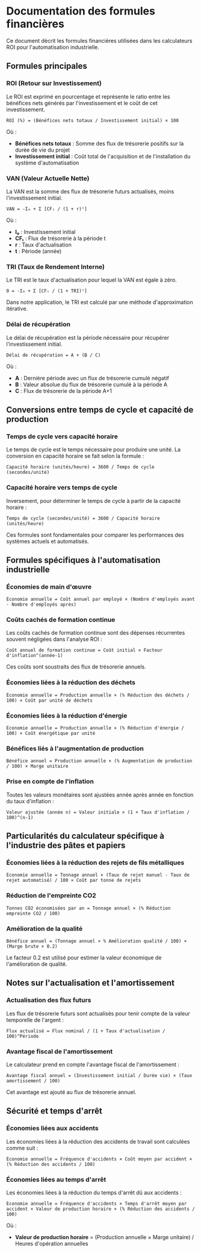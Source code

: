 # Documentation des formules financières

Ce document décrit les formules financières utilisées dans les calculateurs ROI pour l'automatisation industrielle.

## Formules principales

### ROI (Retour sur Investissement)

Le ROI est exprimé en pourcentage et représente le ratio entre les bénéfices nets générés par l'investissement et le coût de cet investissement.

```
ROI (%) = (Bénéfices nets totaux / Investissement initial) × 100
```

Où :
- **Bénéfices nets totaux** : Somme des flux de trésorerie positifs sur la durée de vie du projet
- **Investissement initial** : Coût total de l'acquisition et de l'installation du système d'automatisation

### VAN (Valeur Actuelle Nette)

La VAN est la somme des flux de trésorerie futurs actualisés, moins l'investissement initial.

```
VAN = -I₀ + Σ [CFₜ / (1 + r)ᵗ]
```

Où :
- **I₀** : Investissement initial
- **CFₜ** : Flux de trésorerie à la période t
- **r** : Taux d'actualisation
- **t** : Période (année)

### TRI (Taux de Rendement Interne)

Le TRI est le taux d'actualisation pour lequel la VAN est égale à zéro.

```
0 = -I₀ + Σ [CFₜ / (1 + TRI)ᵗ]
```

Dans notre application, le TRI est calculé par une méthode d'approximation itérative.

### Délai de récupération

Le délai de récupération est la période nécessaire pour récupérer l'investissement initial.

```
Délai de récupération = A + (B / C)
```

Où :
- **A** : Dernière période avec un flux de trésorerie cumulé négatif
- **B** : Valeur absolue du flux de trésorerie cumulé à la période A
- **C** : Flux de trésorerie de la période A+1

## Conversions entre temps de cycle et capacité de production

### Temps de cycle vers capacité horaire
Le temps de cycle est le temps nécessaire pour produire une unité. La conversion en capacité horaire se fait selon la formule :

```
Capacité horaire (unités/heure) = 3600 / Temps de cycle (secondes/unité)
```

### Capacité horaire vers temps de cycle
Inversement, pour déterminer le temps de cycle à partir de la capacité horaire :

```
Temps de cycle (secondes/unité) = 3600 / Capacité horaire (unités/heure)
```

Ces formules sont fondamentales pour comparer les performances des systèmes actuels et automatisés.

## Formules spécifiques à l'automatisation industrielle

### Économies de main d'œuvre
```
Économie annuelle = Coût annuel par employé × (Nombre d'employés avant - Nombre d'employés après)
```

### Coûts cachés de formation continue
Les coûts cachés de formation continue sont des dépenses récurrentes souvent négligées dans l'analyse ROI :

```
Coût annuel de formation continue = Coût initial × Facteur d'inflation^(année-1)
```

Ces coûts sont soustraits des flux de trésorerie annuels.

### Économies liées à la réduction des déchets
```
Économie annuelle = Production annuelle × (% Réduction des déchets / 100) × Coût par unité de déchets
```

### Économies liées à la réduction d'énergie
```
Économie annuelle = Production annuelle × (% Réduction d'énergie / 100) × Coût énergétique par unité
```

### Bénéfices liés à l'augmentation de production
```
Bénéfice annuel = Production annuelle × (% Augmentation de production / 100) × Marge unitaire
```

### Prise en compte de l'inflation
Toutes les valeurs monétaires sont ajustées année après année en fonction du taux d'inflation :

```
Valeur ajustée (année n) = Valeur initiale × (1 + Taux d'inflation / 100)^(n-1)
```

## Particularités du calculateur spécifique à l'industrie des pâtes et papiers

### Économies liées à la réduction des rejets de fils métalliques
```
Économie annuelle = Tonnage annuel × (Taux de rejet manuel - Taux de rejet automatisé) / 100 × Coût par tonne de rejets
```

### Réduction de l'empreinte CO2
```
Tonnes CO2 économisées par an = Tonnage annuel × (% Réduction empreinte CO2 / 100)
```

### Amélioration de la qualité
```
Bénéfice annuel = (Tonnage annuel × % Amélioration qualité / 100) × (Marge brute × 0.2)
```
Le facteur 0.2 est utilisé pour estimer la valeur économique de l'amélioration de qualité.

## Notes sur l'actualisation et l'amortissement

### Actualisation des flux futurs
Les flux de trésorerie futurs sont actualisés pour tenir compte de la valeur temporelle de l'argent :

```
Flux actualisé = Flux nominal / (1 + Taux d'actualisation / 100)^Période
```

### Avantage fiscal de l'amortissement
Le calculateur prend en compte l'avantage fiscal de l'amortissement :

```
Avantage fiscal annuel = (Investissement initial / Durée vie) × (Taux amortissement / 100)
```

Cet avantage est ajouté au flux de trésorerie annuel.

## Sécurité et temps d'arrêt

### Économies liées aux accidents
Les économies liées à la réduction des accidents de travail sont calculées comme suit :

```
Économie annuelle = Fréquence d'accidents × Coût moyen par accident × (% Réduction des accidents / 100)
```

### Économies liées au temps d'arrêt
Les économies liées à la réduction du temps d'arrêt dû aux accidents :

```
Économie annuelle = Fréquence d'accidents × Temps d'arrêt moyen par accident × Valeur de production horaire × (% Réduction des accidents / 100)
```

Où :
- **Valeur de production horaire** = (Production annuelle × Marge unitaire) / Heures d'opération annuelles